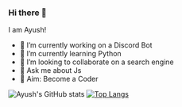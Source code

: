 ### Hi there 👋
I am Ayush!

- 🔭 I’m currently working on a Discord Bot
- 🌱 I’m currently learning Python
- 👯 I’m looking to collaborate on a search engine
- 💬 Ask me about Js 
- 📍 Aim: Become a Coder

![Ayush's GitHub stats](https://github-readme-stats.vercel.app/api?username=Ayush7315&theme=radical&show_icons=true)
[![Top Langs](https://github-readme-stats.vercel.app/api/top-langs/?username=Ayush7315&theme=radical&layout=compact)](https://github.com/anuraghazra/github-readme-stats)
